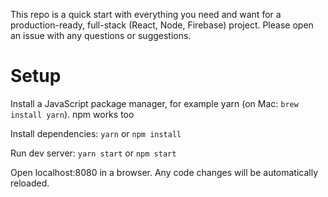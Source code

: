 This repo is a quick start with everything you need and want for a production-ready, full-stack (React, Node, Firebase) project.
Please open an issue with any questions or suggestions.

# Setup
Install a JavaScript package manager, for example yarn (on Mac: `brew install yarn`). npm works too

Install dependencies: `yarn` or `npm install`

Run dev server: `yarn start` or `npm start`

Open localhost:8080 in a browser. Any code changes will be automatically reloaded.

